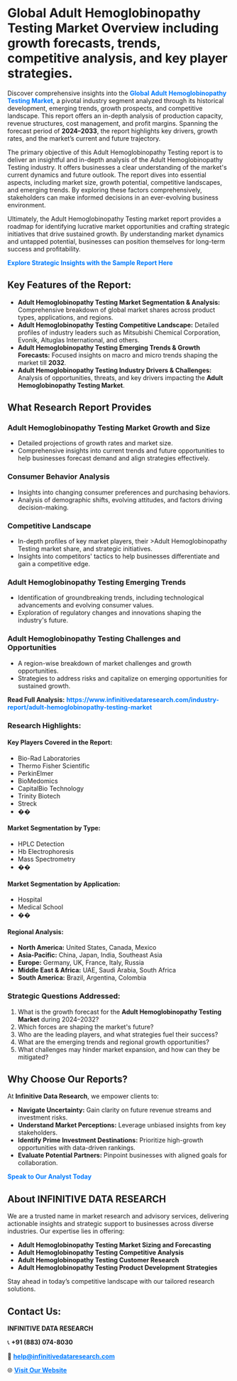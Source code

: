 <h1>Global Adult Hemoglobinopathy Testing Market Overview including growth forecasts, trends, competitive analysis, and key player strategies.</h1>
<p>
Discover comprehensive insights into the 
<a href="https://www.infinitivedataresearch.com/industry-report/adult-hemoglobinopathy-testing-market" rel="dofollow" style="color: #007BFF; text-decoration: none;"><strong>Global Adult Hemoglobinopathy Testing Market</strong></a>, a pivotal industry segment analyzed through its historical development, emerging trends, growth prospects, and competitive landscape. This report offers an in-depth analysis of production capacity, revenue structures, cost management, and profit margins. Spanning the forecast period of <strong>2024–2033</strong>, the report highlights key drivers, growth rates, and the market’s current and future trajectory.
</p>
<p>
The primary objective of this Adult Hemoglobinopathy Testing report is to deliver an insightful and in-depth analysis of the Adult Hemoglobinopathy Testing industry. It offers businesses a clear understanding of the market's current dynamics and future outlook. The report dives into essential aspects, including market size, growth potential, competitive landscapes, and emerging trends. By exploring these factors comprehensively, stakeholders can make informed decisions in an ever-evolving business environment.
</p>
<p>
Ultimately, the Adult Hemoglobinopathy Testing market report provides a roadmap for identifying lucrative market opportunities and crafting strategic initiatives that drive sustained growth. By understanding market dynamics and untapped potential, businesses can position themselves for long-term success and profitability.
</p>
<p>
<a href="https://www.infinitivedataresearch.com/request-sample/reportId=109762" style="color: #007BFF; text-decoration: none;"><strong>Explore Strategic Insights with the Sample Report Here</strong></a>
</p>

<h2>Key Features of the Report:</h2>
<ul>
<li><strong>Adult Hemoglobinopathy Testing Market Segmentation & Analysis:</strong> Comprehensive breakdown of global market shares across product types, applications, and regions.</li>
<li><strong>Adult Hemoglobinopathy Testing Competitive Landscape:</strong> Detailed profiles of industry leaders such as Mitsubishi Chemical Corporation, Evonik, Altuglas International, and others.</li>
<li><strong>Adult Hemoglobinopathy Testing Emerging Trends & Growth Forecasts:</strong> Focused insights on macro and micro trends shaping the market till <strong>2032</strong>.</li>
<li><strong>Adult Hemoglobinopathy Testing Industry Drivers & Challenges:</strong> Analysis of opportunities, threats, and key drivers impacting the <strong>Adult Hemoglobinopathy Testing Market</strong>.</li>
</ul>

<h2>What Research Report Provides</h2>
<h3>Adult Hemoglobinopathy Testing Market Growth and Size</h3>
<ul>
<li>Detailed projections of growth rates and market size.</li>
<li>Comprehensive insights into current trends and future opportunities to help businesses forecast demand and align strategies effectively.</li>
</ul>

<h3>Consumer Behavior Analysis</h3>
<ul>
<li>Insights into changing consumer preferences and purchasing behaviors.</li>
<li>Analysis of demographic shifts, evolving attitudes, and factors driving decision-making.</li>
</ul>

<h3>Competitive Landscape</h3>
<ul>
<li>In-depth profiles of key market players, their >Adult Hemoglobinopathy Testing market share, and strategic initiatives.</li>
<li>Insights into competitors' tactics to help businesses differentiate and gain a competitive edge.</li>
</ul>

<h3>Adult Hemoglobinopathy Testing Emerging Trends</h3>
<ul>
<li>Identification of groundbreaking trends, including technological advancements and evolving consumer values.</li>
<li>Exploration of regulatory changes and innovations shaping the industry's future.</li>
</ul>

<h3>Adult Hemoglobinopathy Testing Challenges and Opportunities</h3>
<ul>
<li>A region-wise breakdown of market challenges and growth opportunities.</li>
<li>Strategies to address risks and capitalize on emerging opportunities for sustained growth.</li>
</ul>
<p><strong>Read Full Analysis:</strong> <a href="https://www.infinitivedataresearch.com/industry-report/adult-hemoglobinopathy-testing-market" rel="dofollow" style="color: #007BFF; text-decoration: none;"><strong>https://www.infinitivedataresearch.com/industry-report/adult-hemoglobinopathy-testing-market</strong></a></p>
<h3>Research Highlights:</h3>
<h4>Key Players Covered in the Report:</h4>
<ul><li>Bio-Rad Laboratories</li><li>Thermo Fisher Scientific</li><li>PerkinElmer</li><li>BioMedomics</li><li>CapitalBio Technology</li><li>Trinity Biotech</li><li>Streck</li><li>��</li></ul>
<h4>Market Segmentation by Type:</h4>
<ul><li>HPLC Detection</li><li>Hb Electrophoresis</li><li>Mass Spectrometry</li><li>��</li></ul>
<h4>Market Segmentation by Application:</h4>
<ul><li>Hospital</li><li>Medical School</li><li>��</li></ul>

<h4>Regional Analysis:</h4>
<ul>
<li><strong>North America:</strong> United States, Canada, Mexico</li>
<li><strong>Asia-Pacific:</strong> China, Japan, India, Southeast Asia</li>
<li><strong>Europe:</strong> Germany, UK, France, Italy, Russia</li>
<li><strong>Middle East & Africa:</strong> UAE, Saudi Arabia, South Africa</li>
<li><strong>South America:</strong> Brazil, Argentina, Colombia</li>
</ul>

<h3>Strategic Questions Addressed:</h3>
<ol>
<li>What is the growth forecast for the <strong>Adult Hemoglobinopathy Testing Market</strong> during 2024–2032?</li>
<li>Which forces are shaping the market's future?</li>
<li>Who are the leading players, and what strategies fuel their success?</li>
<li>What are the emerging trends and regional growth opportunities?</li>
<li>What challenges may hinder market expansion, and how can they be mitigated?</li>
</ol>

<h2>Why Choose Our Reports?</h2>
<p>At <strong>Infinitive Data Research</strong>, we empower clients to:</p>
<ul>
<li><strong>Navigate Uncertainty:</strong> Gain clarity on future revenue streams and investment risks.</li>
<li><strong>Understand Market Perceptions:</strong> Leverage unbiased insights from key stakeholders.</li>
<li><strong>Identify Prime Investment Destinations:</strong> Prioritize high-growth opportunities with data-driven rankings.</li>
<li><strong>Evaluate Potential Partners:</strong> Pinpoint businesses with aligned goals for collaboration.</li>
</ul>
<p><a href="https://www.infinitivedataresearch.com/industry-report/adult-hemoglobinopathy-testing-market" rel="dofollow" style="color: #007BFF; text-decoration: none;"><strong>Speak to Our Analyst Today</strong></a></p>

<h2>About INFINITIVE DATA RESEARCH</h2>
<p>We are a trusted name in market research and advisory services, delivering actionable insights and strategic support to businesses across diverse industries. Our expertise lies in offering:</p>
<ul>
<li><strong>Adult Hemoglobinopathy Testing Market Sizing and Forecasting</strong></li>
<li><strong>Adult Hemoglobinopathy Testing Competitive Analysis</strong></li>
<li><strong>Adult Hemoglobinopathy Testing Customer Research</strong></li>
<li><strong>Adult Hemoglobinopathy Testing Product Development Strategies</strong></li>
</ul>
<p>Stay ahead in today’s competitive landscape with our tailored research solutions.</p>

<h2>Contact Us:</h2>
<p><strong>INFINITIVE DATA RESEARCH</strong></p>
<p>📞 <strong>+91 (883) 074-8030</strong></p>
<p>📧 <strong><a href="mailto:help@infinitivedataresearch.com" style="color: #007BFF;">help@infinitivedataresearch.com</a></strong></p>
<p>🌐 <strong><a href="https://www.infinitivedataresearch.com" rel="dofollow" style="color: #007BFF;">Visit Our Website</a></strong></p>